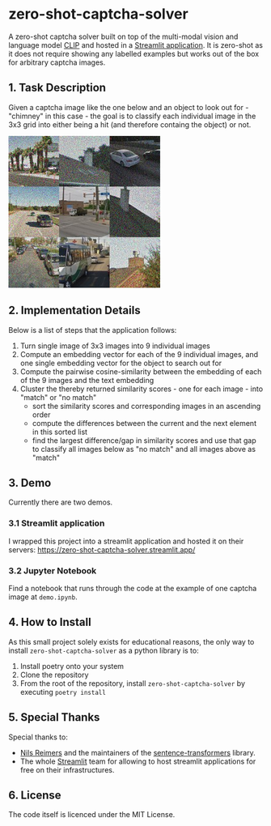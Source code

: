 # zero-shot-captcha-solver

A zero-shot captcha solver built on top of the multi-modal vision and language model [CLIP](https://arxiv.org/abs/2103.00020) and hosted in a [Streamlit application](https://zero-shot-captcha-solver.streamlit.app/). It is zero-shot as it does not require showing any labelled examples but works out of the box
for arbitrary captcha images.

## 1. Task Description

Given a captcha image  like the one below and an object to look out for - "chimney" in this case - the goal is to classify each individual image in the 3x3 grid into either being a hit (and therefore containg the object) or not.

![](examples/chimney.jpg)

## 2. Implementation Details

Below is a list of steps that the application follows:
1. Turn single image of 3x3 images into 9 individual images
2. Compute an embedding vector for each of the 9 individual images, and one single embedding vector for the object to search out for
3. Compute the pairwise cosine-similarity between the embedding of each of the 9 images and the text embedding
4. Cluster the thereby returned similarity scores - one for each image - into "match" or "no match"
    - sort the similarity scores and corresponding images in an ascending order
    - compute the differences between the current and the next element in this sorted list
    - find the largest difference/gap in similarity scores and use that gap to classify all images below as "no match" and all images above as "match"

## 3. Demo

Currently there are two demos.

### 3.1 Streamlit application

I wrapped this project into a streamlit application and hosted it on their servers: https://zero-shot-captcha-solver.streamlit.app/

### 3.2 Jupyter Notebook

Find a notebook that runs through the code at the example of one captcha image at `demo.ipynb`.

## 4. How to Install

As this small project solely exists for educational reasons, the only way to install `zero-shot-captcha-solver` as a python library is to:

1. Install poetry onto your system
2. Clone the repository
3. From the root of the repository, install `zero-shot-captcha-solver` by executing `poetry install`

## 5. Special Thanks

Special thanks to:

- [Nils Reimers](https://www.nils-reimers.de/) and the maintainers of the [sentence-transformers](https://www.sbert.net/) library.
- The whole [Streamlit](https://streamlit.io/) team for allowing to host streamlit applications for free on their infrastructures.

## 6. License

The code itself is licenced under the MIT License.
